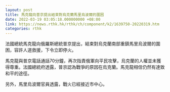 ```yaml
---
layout: post
title: 馬克龍向普京提出結束對烏克蘭馬里烏波爾的圍困
date: 2022-03-19 03:05:18.000000000 +08:00
link: https://news.rthk.hk/rthk/ch/component/k2/1639750-20220319.htm
categories: rthk
---
```


法國總統馬克龍向俄羅斯總統普京提出，結束對烏克蘭南部重鎮馬里烏波爾的圍困，容許人道救援，下令立即停火。

馬克龍與普京電話通話70分鐘，再次指責俄軍向平民攻擊，烏克蘭的人權並未獲得尊重。法國總統府透露，普京認為戰爭的原因在烏克蘭。馬克龍相信仍然有達致和平的途徑。

另外，馬里烏波爾官員透露，戰火已經接近市中心。
